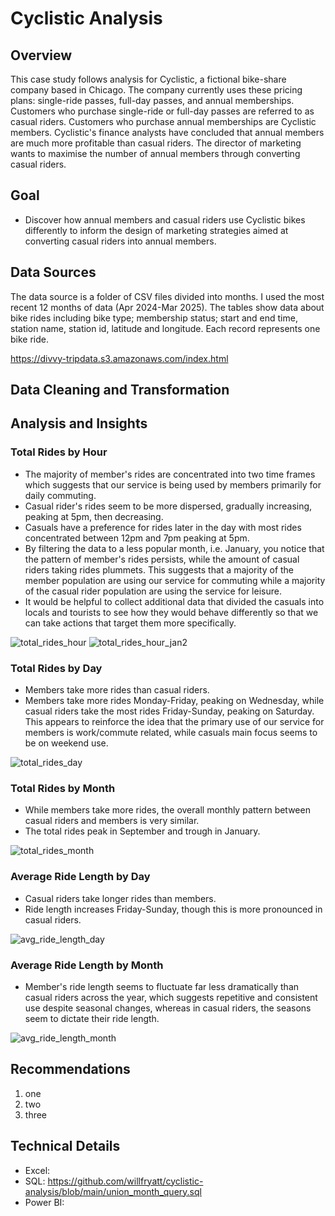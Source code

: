 # Cyclistic Analysis
## Overview
This case study follows analysis for Cyclistic, a fictional bike-share company based in Chicago. The company currently uses these pricing plans: single-ride passes, full-day passes, and annual memberships. Customers who purchase single-ride or full-day passes are referred to as casual riders.
Customers who purchase annual memberships are Cyclistic members. Cyclistic's finance analysts have concluded that annual members are much more profitable than casual riders. The director of marketing wants to maximise the number of annual members through converting casual riders.

## Goal
* Discover how annual members and casual riders use Cyclistic bikes differently to inform the design of marketing strategies aimed at converting casual riders into
annual members.
## Data Sources
The data source is a folder of CSV files divided into months. I used the most recent 12 months of data (Apr 2024-Mar 2025).
The tables show data about bike rides including bike type; membership status; start and end time, station name, station id, latitude and longitude. Each record represents one bike ride.

https://divvy-tripdata.s3.amazonaws.com/index.html
## Data Cleaning and Transformation

## Analysis and Insights
### Total Rides by Hour
* The majority of member's rides are concentrated into two time frames which suggests that our service is being used by members primarily for daily commuting.
* Casual rider's rides seem to be more dispersed, gradually increasing, peaking at 5pm, then decreasing.
* Casuals have a preference for rides later in the day with most rides concentrated between 12pm and 7pm peaking at 5pm.
* By filtering the data to a less popular month, i.e. January, you notice that the pattern of member's rides persists, while the amount of casual riders taking rides plummets. This suggests that a majority of the member population are using our service for commuting while a majority of the casual rider population are using the service for leisure.
* It would be helpful to collect additional data that divided the casuals into locals and tourists to see how they would behave differently so that we can take actions that target them more specifically.

![total_rides_hour](https://github.com/user-attachments/assets/86d4c670-5d06-4c82-8151-fb26944d4691)
![total_rides_hour_jan2](https://github.com/user-attachments/assets/fd92f1b2-8fcb-4391-819f-cfc493cd51e9)


### Total Rides by Day
* Members take more rides than casual riders.
* Members take more rides Monday-Friday, peaking on Wednesday, while casual riders take the most rides Friday-Sunday, peaking on Saturday. This appears to reinforce the idea that the primary use of our service for members is work/commute related, while casuals main focus seems to be on weekend use.

![total_rides_day](https://github.com/user-attachments/assets/c869cb2b-1bf8-44fa-b51e-6ac4a63bef40)


### Total Rides by Month
* While members take more rides, the overall monthly pattern between casual riders and members is very similar.
* The total rides peak in September and trough in January.

![total_rides_month](https://github.com/user-attachments/assets/3e77aece-ee75-42c3-98cd-a568e540855d)


### Average Ride Length by Day
* Casual riders take longer rides than members.
* Ride length increases Friday-Sunday, though this is more pronounced in casual riders.

![avg_ride_length_day](https://github.com/user-attachments/assets/0b84a0f3-420f-4167-b92e-b328cafe335b)


### Average Ride Length by Month
* Member's ride length seems to fluctuate far less dramatically than casual riders across the year, which suggests repetitive and consistent use despite seasonal changes, whereas in casual riders, the seasons seem to dictate their ride length.

![avg_ride_length_month](https://github.com/user-attachments/assets/f2b060d4-7421-4a67-ae3c-79959ed3597d)

## Recommendations
1. one
2. two
3. three

## Technical Details
* Excel:
* SQL: https://github.com/willfryatt/cyclistic-analysis/blob/main/union_month_query.sql
* Power BI:
